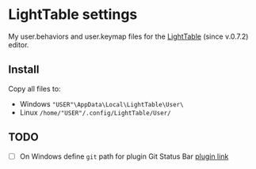 # LightTable settings

My user.behaviors and user.keymap files for the [LightTable](http://www.lighttable.com) (since v.0.7.2) editor.

## Install
Copy all files to:
* Windows `"USER"\AppData\Local\LightTable\User\`
* Linux `/home/"USER"/.config/LightTable/User/`

## TODO
- [ ] On Windows define `git` path for plugin Git Status Bar [plugin link](https://github.com/zk/lt-gitstatusbar)

